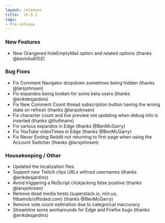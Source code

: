 ```yaml
---
layout: releases
title:  v5.5.1
tags:
- Pre-release
---
```


### New Features

- New Orangered hideEmptyMail option and related options (thanks @kevinliu6102)

### Bug Fixes

- Fix Comment Navigator dropdown sometimes being hidden (thanks @larsjohnsen)
- Fix expandos being broken for some beta users (thanks @erikdesjardins)
- Fix New Comment Count thread subscription button having the wrong state on refresh (thanks @larsjohnsen)
- Fix character count and live preview not updating when debug info is inserted (thanks @lhofmann)
- Fix various expandos in Edge (thanks @BenMcGarry)
- Fix YouTube videoTimes in Edge (thanks @BenMcGarry)
- Fix Never Ending Reddit not returning to first page when using the Account Switcher (thanks @larsjohnsen)

### Housekeeping / Other

- Updated the localization files
- Support new Twitch clips URLs without usernames (thanks @erikdesjardins)
- Avoid triggering a NoScript clickjacking false positive (thanks @larsjohnsen)
- Remove dead media hosts (superstack.io, min.us, fitbamob/offsided.com) (thanks @BenMcGarry)
- Remove vote count estimation due to categorical inaccuracy
- Streamline some workarounds for Edge and Firefox bugs (thanks @erikdesjardins)
